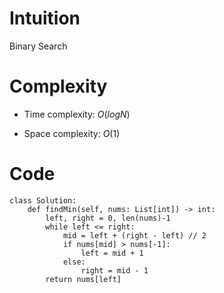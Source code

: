 # Intuition
Binary Search

# Complexity
- Time complexity:
    $O(logN)$

- Space complexity:
    $O(1)$

# Code
```python3 []
class Solution:
    def findMin(self, nums: List[int]) -> int:
        left, right = 0, len(nums)-1
        while left <= right:
            mid = left + (right - left) // 2
            if nums[mid] > nums[-1]:
                left = mid + 1
            else:
                right = mid - 1
        return nums[left]
```